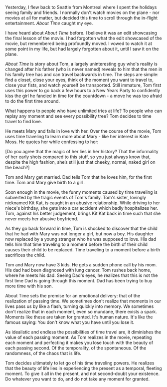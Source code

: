 Yesterday, I flew back to Seattle from Montreal where I spent the holidays seeing family and friends. I normally don't watch movies on the plane - nor movies at all for matter, but decided this time to scroll through the in-flight entertainment. *About Time* caught my eye. 

I have heard about *About Time* before. I believe it was an edit showcasing the final lesson of the movie. I had forgotten what the edit showcased of the movie, but remembered being profoundly moved. I vowed to watch it at some point in my life, but had largely forgotten about it, until I saw it on the plane. 

*About Time* is story about Tom, a largely uninteresting guy who's reality is changed after his father (who is never named) reveals to him that the men in his family tree has and can travel backwards in time. The steps are simple: find a closet, close your eyes, think of the moment you want to travel to, close your fists, and watch yourself be transported. Still immature, Tom first uses this power to go back a few hours to a New Years Party to confidently kiss the girl he fancied in time for the countdown - a move he was too afraid to do the first time around. 

What happens to people who have unlimited tries at life? To people who can replay any moment and see every possibility tree? Tom decides to time travel to find love. 

He meets Mary and falls in love with her. Over the course of the movie, Tom uses time traveling to learn more about Mary - like her interest in Kate Moss. He quotes her while confessing to her: 

[Do you agree that the magic of her lies in her history? That the informality of her early shots compared to this stuff, so you just always know that, despite the high fashion, she’s still just that cheeky, normal, naked girl on the beach?] 

Tom and Mary get married. Dad tells Tom that he loves him, for the first time. Tom and Mary give birth to a girl. 

Soon enough in the movie, the funny moments caused by time traveling is subverted by the tragic events of Tom's family. Tom's sister, lovingly nicknamed Kit Kat, is caught in an abusive relationship. While driving to her niece's birthday, she gets into a car accident which badly hospitalizes her. Tom, against his better judgement, brings Kit Kat back in time such that she never meets her abusive boyfriend. 

As they go back forward in time, Tom is shocked to discover that the child that he had with Mary was not longer a girl, but now a boy. His daughter now replaced by a young stranger who he was supposed to love. His dad tells him that time traveling to a moment before the birth of their child causes their child to be replaced. Time traveling to a moment before a birth sacrifices the child. 

Tom and Mary now have 3 kids. He gets a sudden phone call by his mom. His dad had been diagnosed with lung cancer. Tom rushes back home, where he meets his dad. Seeing Dad's eyes, he realizes that this is not the first time Dad is going through this moment. Dad has been trying to buy more time with his son. 

About Time sets the premise for an emotional delivery: that of the realization of passing time. We sometimes don't realize that moments in our lives pass us by like a flash, turning quickly into memory. We sometimes don't realize that in each moment, even so mundane, there exists a spark. Moments like these are taken for granted. It's human nature. It's like the famous saying: You don't know what you have until you lose it. 

As idealistic and endless the possibilities of time travel are, it diminishes the value of each passing moment. As Tom realizes in the movie, repeating each moment and perfecting it makes you lose touch with the beauty of each passing second. Of the temporality, of the spontaneous. Of the randomness, of the chaos that is life. 

Tom decides ultimately to let go of his time traveling powers. He realizes that the beauty of life lies in experiencing the present as a temporal, fleeting moment. To give it all in the present, and not second-doubt your existence. Do whatever you want to do, and do not take any moment for granted. 
